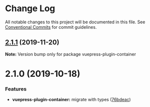 # Change Log

All notable changes to this project will be documented in this file.
See [Conventional Commits](https://conventionalcommits.org) for commit guidelines.

## [2.1.1](https://github.com/vuepress/vuepress-community/compare/vuepress-plugin-container@2.1.0...vuepress-plugin-container@2.1.1) (2019-11-20)

**Note:** Version bump only for package vuepress-plugin-container

# 2.1.0 (2019-10-18)

### Features

- **vuepress-plugin-container:** migrate with types ([76bdeac](https://github.com/vuepress/vuepress-community/commit/76bdeac3ae635a02840ddd3ec4efbd25dc596cab))
